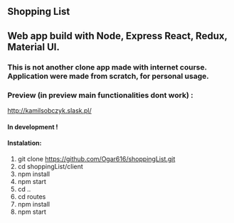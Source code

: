 ## Shopping List

## Web app build with Node, Express React, Redux, Material UI.

### This is not another clone app made with internet course. Application were made from scratch, for personal usage.

### Preview (in preview main functionalities dont work) :
http://kamilsobczyk.slask.pl/

#### In development ! 

#### Instalation:
1. git clone https://github.com/Ogar616/shoppingList.git
2. cd shoppingList/client
3. npm install
4. npm start
5. cd ..
6. cd routes
6. npm install
7. npm start

